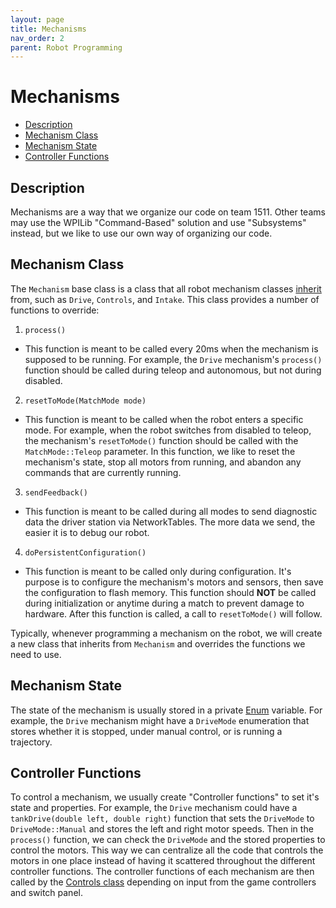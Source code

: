 ```yaml
---
layout: page
title: Mechanisms
nav_order: 2
parent: Robot Programming
---
```


# Mechanisms

* [Description](#description)
* [Mechanism Class](#mechanism-class)
* [Mechanism State](#mechanism-state)
* [Controller Functions](#controller-functions)

## Description

Mechanisms are a way that we organize our code on team 1511. Other teams may use the WPILib "Command-Based" solution and use "Subsystems" instead, but we like to use our own way of organizing our code.

## Mechanism Class

The `Mechanism` base class is a class that all robot mechanism classes [inherit](/cpp_docs/classes/#class-inheritance) from, such as `Drive`, `Controls`, and `Intake`. This class provides a number of functions to override:

1. `process()`
  - This function is meant to be called every 20ms when the mechanism is supposed to be running. For example, the `Drive` mechanism's `process()` function should be called during teleop and autonomous, but not during disabled.
2. `resetToMode(MatchMode mode)`
  - This function is meant to be called when the robot enters a specific mode. For example, when the robot switches from disabled to teleop, the mechanism's `resetToMode()` function should be called with the `MatchMode::Teleop` parameter. In this function, we like to reset the mechanism's state, stop all motors from running, and abandon any commands that are currently running.
3. `sendFeedback()`
  - This function is meant to be called during all modes to send diagnostic data the driver station via NetworkTables. The more data we send, the easier it is to debug our robot.
4. `doPersistentConfiguration()`
  - This function is meant to be called only during configuration. It's purpose is to configure the mechanism's motors and sensors, then save the configuration to flash memory. This function should __NOT__ be called during initialization or anytime during a match to prevent damage to hardware. After this function is called, a call to `resetToMode()` will follow.

Typically, whenever programming a mechanism on the robot, we will create a new class that inherits from `Mechanism` and overrides the functions we need to use.

## Mechanism State

The state of the mechanism is usually stored in a private [Enum](/cpp_docs/enums/) variable. For example, the `Drive` mechanism might have a `DriveMode` enumeration that stores whether it is stopped, under manual control, or is running a trajectory.

## Controller Functions

To control a mechanism, we usually create "Controller functions" to set it's state and properties. For example, the `Drive` mechanism could have a `tankDrive(double left, double right)` function that sets the `DriveMode` to `DriveMode::Manual` and stores the left and right motor speeds. Then in the `process()` function, we can check the `DriveMode` and the stored properties to control the motors. This way we can centralize all the code that controls the motors in one place instead of having it scattered throughout the different controller functions.
The controller functions of each mechanism are then called by the [Controls class](/robot_programming/controls/) depending on input from the game controllers and switch panel.
